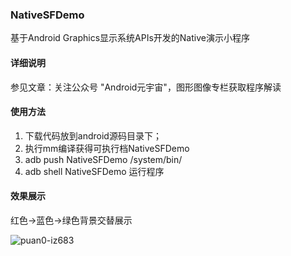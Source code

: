 ### NativeSFDemo
基于Android Graphics显示系统APIs开发的Native演示小程序

#### 详细说明
参见文章：关注公众号 "Android元宇宙"，图形图像专栏获取程序解读

#### 使用方法
1. 下载代码放到android源码目录下；
2. 执行mm编译获得可执行档NativeSFDemo
3. adb push NativeSFDemo /system/bin/
4. adb shell NativeSFDemo 运行程序


#### 效果展示
红色->蓝色->绿色背景交替展示

![puan0-iz683](https://user-images.githubusercontent.com/18068017/146721508-e78d69ca-0e93-4ae6-b76a-94a7c62b5bc3.gif)

